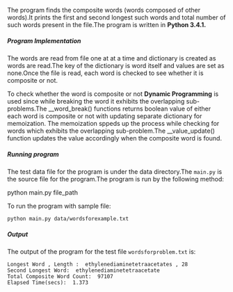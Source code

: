 The program finds the composite words (words composed of other words).It prints the first and second longest such words and total number of such words present in the file.The program is written in **Python 3.4.1.**

##### Program Implementation

The words are read from file one at at a time and dictionary is created as words are read.The key of the dictionary is word itself and values are set as none.Once the file is read, each word is checked to see whether it is composite or not.

To check whether the word is composite or not **Dynamic Programming** is used since while breaking the word it exhibits the overlapping sub-problems.The __word_break() functions returns boolean value of either each word is composite or not with updating separate dictionary for memoization. The memoization sppeds up the process while checking for words which exhibits the overlapping sub-problem.The __value_update() function updates the value accordingly when the composite word is found.


##### Running program

The test data file for the program is under the data directory.The ```main.py``` is the source file for the program.The program is run by the following method:

python main.py file_path

To run the program with sample file:
```
python main.py data/wordsforexample.txt
```

##### Output 

The output of the program for the test file ```wordsforproblem.txt``` is:

```
Longest Word , Length :  ethylenediaminetetraacetates , 28
Second Longest Word:  ethylenediaminetetraacetate
Total Composite Word Count:  97107
Elapsed Time(secs):  1.373
```

